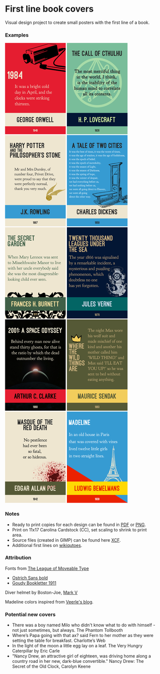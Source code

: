 # First line book covers
Visual design project to create small posters with the first line of a book.

### Examples
  
![](thumbnails/1984.png)
![](thumbnails/TheCallOfCthulhu.png)
![](thumbnails/HarryPotter.png)
![](thumbnails/ATaleOfTwoCities.png)
![](thumbnails/TheSecretGarden.png)
![](thumbnails/TwentyThousandLeagues.png)
![](thumbnails/2001ASpaceOdyssey.png)
![](thumbnails/WhereTheWildThingsAre.png)
![](thumbnails/MasqueOfTheRedDeath.png)
![](thumbnails/Madeline.png)

### Notes
  
+ Ready to print copies for each design can be found in [PDF](/pdf) or [PNG](/png).
+ Print on 11x17 Carolina Cardstock (CC), set scaling to shrink to print area.
+ Source files (created in GIMP) can be found here [XCF](/source).
+ Additional first lines on [wikiqutoes](https://en.wikiquote.org/wiki/Opening_lines).

### Attribution

Fonts from [The League of Moveable Type](https://www.theleagueofmoveabletype.com/)
  + [Ostrich Sans bold](https://www.theleagueofmoveabletype.com/ostrich-sans)
  + [Goudy Bookletter 1911](https://www.theleagueofmoveabletype.com/goudy-bookletter-1911)
  
Diver helmet by Boston-Joe, [Mark V](http://boston-joe.deviantart.com/art/mark-v-120296499)

Madeline colors inspired from [Veerle's blog](http://veerle.duoh.com/inspiration/detail/candarel).

### Potential new covers

  + There was a boy named Milo who didn't know what to do with himself - not just sometimes, but always. The Phantom Tollbooth
  + Where’s Papa going with that ax? said Fern to her mother as they were setting the table for breakfast. Charlotte’s Web
  + In the light of the moon a little egg lay on a leaf. The Very Hungry Caterpillar by Eric Carle
  + "Nancy Drew, an attractive girl of eighteen, was driving home along a country road in her new, dark-blue convertible." Nancy Drew: The Secret of the Old Clock, Carolyn Keene 



